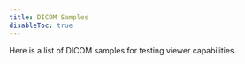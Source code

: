 ```yaml
---
title: DICOM Samples
disableToc: true
---
```



Here is a list of DICOM samples for testing viewer capabilities.



